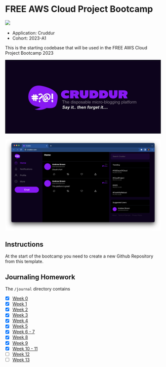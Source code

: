 # FREE AWS Cloud Project Bootcamp

![](https://codebuild.ca-central-1.amazonaws.com/badges?uuid=eyJlbmNyeXB0ZWREYXRhIjoic2VRYm42S2xHUUcwb0E2NTVLQ1NmYk1lYVczbCtZMDROMUVxakU3Z09zb254RVhnWS8vNXZaeHkydzJlSFRqLzdtWWx0OVRJb0ZNYlJLWXNyTXlzM3J3PSIsIml2UGFyYW1ldGVyU3BlYyI6InVzSDdXbDUvNzhTQ2lkcTEiLCJtYXRlcmlhbFNldFNlcmlhbCI6MX0%3D&branch=main)

- Application: Cruddur
- Cohort: 2023-A1

This is the starting codebase that will be used in the FREE AWS Cloud Project Bootcamp 2023

![Cruddur Graphic](_docs/assets/cruddur-banner.jpg)

![Cruddur Screenshot](_docs/assets/cruddur-screenshot.png)

## Instructions

At the start of the bootcamp you need to create a new Github Repository from this template.

## Journaling Homework

The `/journal` directory contains

- [X] [Week 0](journal/week0.md)
- [X] [Week 1](journal/week1.md)
- [X] [Week 2](journal/week2.md)
- [X] [Week 3](journal/week3.md)
- [X] [Week 4](journal/week4.md)
- [X] [Week 5](journal/week5.md)
- [X] [Week 6 - 7](journal/week6.md)
- [X] [Week 8](journal/week8.md)
- [X] [Week 9](journal/week9.md)
- [X] [Week 10 - 11](journal/week10.md)
- [ ] [Week 12](journal/week12.md)
- [ ] [Week 13](journal/week13.md)
